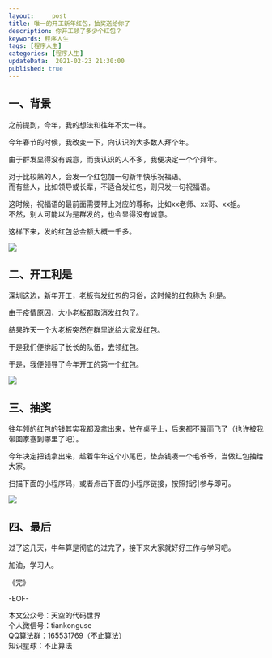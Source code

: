 ```yaml
---   
layout:     post  
title: 唯一的开工新年红包，抽奖送给你了    
description: 你开工领了多少个红包？   
keywords: 程序人生  
tags: [程序人生]    
categories: [程序人生]  
updateData:  2021-02-23 21:30:00  
published: true  
---  
```



## 一、背景  


之前提到，今年，我的想法和往年不太一样。  

今年春节的时候，我改变一下，向认识的大多数人拜个年。  


由于群发显得没有诚意，而我认识的人不多，我便决定一个个拜年。  


对于比较熟的人，会发一个红包加一句新年快乐祝福语。  
而有些人，比如领导或长辈，不适合发红包，则只发一句祝福语。  


这时候，祝福语的最前面需要带上对应的尊称，比如xx老师、xx哥、xx姐。  
不然，别人可能以为是群发的，也会显得没有诚意。  


这样下来，发的红包总金额大概一千多。  


![](http://res.tiankonguse.com/images/2021/02/23/001.png)  


## 二、开工利是  


深圳这边，新年开工，老板有发红包的习俗，这时候的红包称为 利是。  


由于疫情原因，大小老板都取消发红包了。  


结果昨天一个大老板突然在群里说给大家发红包。  


于是我们便排起了长长的队伍，去领红包。  


于是，我便领导了今年开工的第一个红包。  


![](http://res.tiankonguse.com/images/2021/02/23/002.png)  



## 三、抽奖  


往年领的红包的钱其实我都没拿出来，放在桌子上，后来都不翼而飞了（也许被我带回家塞到哪里了吧）。  


今年决定把钱拿出来，趁着牛年这个小尾巴，垫点钱凑一个毛爷爷，当做红包抽给大家。  


扫描下面的小程序码，或者点击下面的小程序链接，按照指引参与即可。  


![](http://res.tiankonguse.com/images/2021/02/23/003.png)  


## 四、最后  


过了这几天，牛年算是彻底的过完了，接下来大家就好好工作与学习吧。  


加油，学习人。  


《完》  


-EOF-  



本文公众号：天空的代码世界  
个人微信号：tiankonguse  
QQ算法群：165531769（不止算法）  
知识星球：不止算法  


